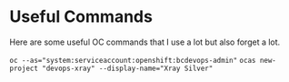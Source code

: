 # Useful Commands

Here are some useful OC commands that I use a lot but also forget a lot.

`oc --as="system:serviceaccount:openshift:bcdevops-admin"`
`ocas new-project "devops-xray" --display-name="Xray Silver"`

